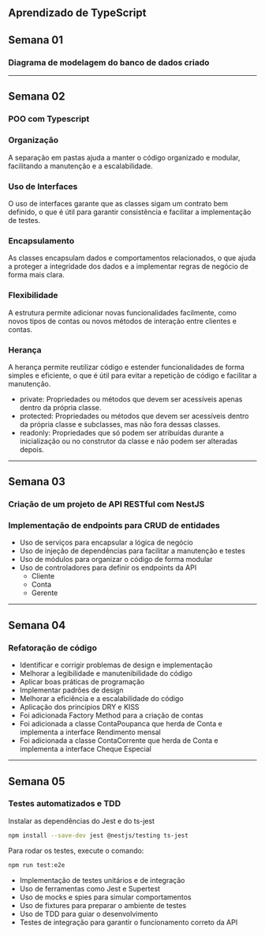  ## Aprendizado de TypeScript

 ## Semana 01

### Diagrama de modelagem do banco de dados criado

---

## Semana 02

### POO com Typescript

### Organização
A separação em pastas ajuda a manter o código organizado e modular, facilitando a manutenção e a escalabilidade.

### Uso de Interfaces
O uso de interfaces garante que as classes sigam um contrato bem definido, o que é útil para garantir consistência e facilitar a implementação de testes.

### Encapsulamento
As classes encapsulam dados e comportamentos relacionados, o que ajuda a proteger a integridade dos dados e a implementar regras de negócio de forma mais clara.

### Flexibilidade
A estrutura permite adicionar novas funcionalidades facilmente, como novos tipos de contas ou novos métodos de interação entre clientes e contas.

### Herança
A herança permite reutilizar código e estender funcionalidades de forma simples e eficiente, o que é útil para evitar a repetição de código e facilitar a manutenção.

* private: Propriedades ou métodos que devem ser acessíveis apenas dentro da própria classe.
* protected: Propriedades ou métodos que devem ser acessíveis dentro da própria classe e subclasses, mas não fora dessas classes.
* readonly: Propriedades que só podem ser atribuídas durante a inicialização ou no construtor da classe e não podem ser alteradas depois.

---

## Semana 03
### Criação de um projeto de API RESTful com NestJS

### Implementação de endpoints para CRUD de entidades

- Uso de serviços para encapsular a lógica de negócio
- Uso de injeção de dependências para facilitar a manutenção e testes
- Uso de módulos para organizar o código de forma modular
- Uso de controladores para definir os endpoints da API
    - Cliente
    - Conta
    - Gerente
---
## Semana 04

### Refatoração de código

- Identificar e corrigir problemas de design e implementação
- Melhorar a legibilidade e manutenibilidade do código
- Aplicar boas práticas de programação
- Implementar padrões de design
- Melhorar a eficiência e a escalabilidade do código
- Aplicação dos princípios DRY e KISS
- Foi adicionada Factory Method para a criação de contas
- Foi adicionada a classe ContaPoupanca que herda de Conta e implementa a interface Rendimento mensal
- Foi adicionada a classe ContaCorrente que herda de Conta e implementa a interface Cheque Especial

---

## Semana 05

### Testes automatizados e TDD

Instalar as dependências do Jest e do ts-jest
```bash	
npm install --save-dev jest @nestjs/testing ts-jest
````

Para rodar os testes, execute o comando:
```bash
npm run test:e2e 
```

- Implementação de testes unitários e de integração
- Uso de ferramentas como Jest e Supertest
- Uso de mocks e spies para simular comportamentos
- Uso de fixtures para preparar o ambiente de testes
- Uso de TDD para guiar o desenvolvimento
- Testes de integração para garantir o funcionamento correto da API
